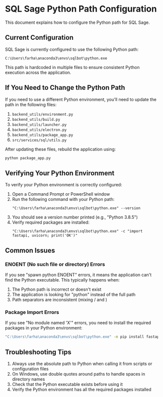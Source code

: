 
# SQL Sage Python Path Configuration

This document explains how to configure the Python path for SQL Sage.

## Current Configuration

SQL Sage is currently configured to use the following Python path:

```
C:\Users\farha\anaconda3\envs\sqlbot\python.exe
```

This path is hardcoded in multiple files to ensure consistent Python execution across the application.

## If You Need to Change the Python Path

If you need to use a different Python environment, you'll need to update the path in the following files:

1. `backend_utils/environment.py`
2. `backend_utils/build.py`
3. `backend_utils/launcher.py`
4. `backend_utils/electron.py`
5. `backend_utils/package_app.py`
6. `src/services/sql/utils.py`

After updating these files, rebuild the application using:

```bash
python package_app.py
```

## Verifying Your Python Environment

To verify your Python environment is correctly configured:

1. Open a Command Prompt or PowerShell window
2. Run the following command with your Python path:
   ```
   "C:\Users\farha\anaconda3\envs\sqlbot\python.exe" --version
   ```
3. You should see a version number printed (e.g., "Python 3.8.5")
4. Verify required packages are installed:
   ```
   "C:\Users\farha\anaconda3\envs\sqlbot\python.exe" -c "import fastapi, uvicorn; print('OK')"
   ```

## Common Issues

### ENOENT (No such file or directory) Errors

If you see "spawn python ENOENT" errors, it means the application can't find the Python executable. This typically happens when:

1. The Python path is incorrect or doesn't exist
2. The application is looking for "python" instead of the full path
3. Path separators are inconsistent (mixing / and \)

### Package Import Errors

If you see "No module named 'X'" errors, you need to install the required packages in your Python environment:

```bash
"C:\Users\farha\anaconda3\envs\sqlbot\python.exe" -m pip install fastapi uvicorn pyodbc requests python-dotenv
```

## Troubleshooting Tips

1. Always use the absolute path to Python when calling it from scripts or configuration files
2. On Windows, use double quotes around paths to handle spaces in directory names
3. Check that the Python executable exists before using it
4. Verify the Python environment has all the required packages installed
